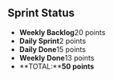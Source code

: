 ## Sprint Status
-   **Weekly Backlog**20 points
-   **Daily Sprint**2 points
-   **Daily Done**15 points
-   **Weekly Done**13 points
-   **TOTAL:****50 points**